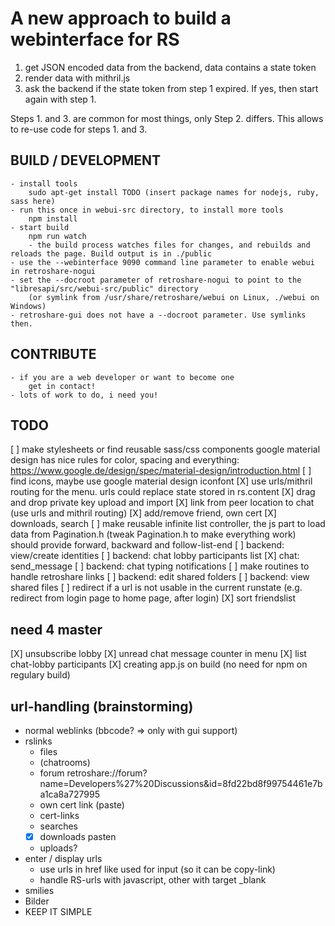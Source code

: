 A new approach to build a webinterface for RS
=============================================

1. get JSON encoded data from the backend, data contains a state token
2. render data with mithril.js
3. ask the backend if the state token from step 1 expired. If yes, then start again with step 1.

Steps 1. and 3. are common for most things, only Step 2. differs. This allows to re-use code for steps 1. and 3.

BUILD / DEVELOPMENT
------------

	- install tools
		sudo apt-get install TODO (insert package names for nodejs, ruby, sass here)
	- run this once in webui-src directory, to install more tools
		npm install
	- start build
		npm run watch
        - the build process watches files for changes, and rebuilds and reloads the page. Build output is in ./public
	- use the --webinterface 9090 command line parameter to enable webui in retroshare-nogui
	- set the --docroot parameter of retroshare-nogui to point to the "libresapi/src/webui-src/public" directory
		(or symlink from /usr/share/retroshare/webui on Linux, ./webui on Windows)
	- retroshare-gui does not have a --docroot parameter. Use symlinks then.

CONTRIBUTE
----------
	
	- if you are a web developer or want to become one
		get in contact!
	- lots of work to do, i need you!

TODO
----
[ ] make stylesheets or find reusable sass/css components
google material design has nice rules for color, spacing and everything: https://www.google.de/design/spec/material-design/introduction.html
[ ] find icons, maybe use google material design iconfont
[X] use urls/mithril routing for the menu. urls could replace state stored in rs.content
[X] drag and drop private key upload and import
[X] link from peer location to chat (use urls and mithril routing)
[X] add/remove friend, own cert
[X] downloads, search
[ ] make reusable infinite list controller, the js part to load data from Pagination.h (tweak Pagination.h to make everything work)
should provide forward, backward and follow-list-end
[ ] backend: view/create identities
[ ] backend: chat lobby participants list
[X] chat: send_message
[ ] backend: chat typing notifications
[ ] make routines to handle retroshare links
[ ] backend: edit shared folders
[ ] backend: view shared files
[ ] redirect if a url is not usable in the current runstate (e.g. redirect from login page to home page, after login)
[X] sort friendslist

need 4 master
-------------
[X] unsubscribe lobby
[X] unread chat message counter in menu
[X] list chat-lobby participants
[X] creating app.js on build (no need for npm on regulary build)

url-handling (brainstorming)
----------------------------
* normal weblinks (bbcode? => only with gui support)
* rslinks
  - files
  - (chatrooms)
  - forum retroshare://forum?name=Developers%27%20Discussions&id=8fd22bd8f99754461e7ba1ca8a727995
  - own cert link (paste)
  - cert-links
  - searches
  - [X] downloads pasten
  - uploads?
* enter / display urls
  - use urls in href like used for input (so it can be copy-link)
  - handle RS-urls with javascript, other with target _blank
* smilies
* Bilder
* KEEP IT SIMPLE
